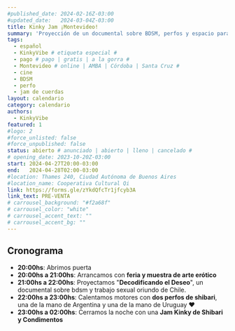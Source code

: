 ```yaml
---
#published_date: 2024-02-16Z-03:00
#updated_date:   2024-03-04Z-03:00
title: Kinky Jam ¡Montevideo!
summary: 'Proyección de un documental sobre BDSM, perfos y espacio para jammear shibari ❤'
tags:
  - español
  - KinkyVibe # etiqueta especial #
  - pago # pago | gratis | a la gorra #
  - Montevideo # online | AMBA | Córdoba | Santa Cruz #
  - cine
  - BDSM
  - perfo
  - jam de cuerdas
layout: calendario
category: calendario
authors:
  - KinkyVibe
featured: 1
#logo: 2
#force_unlisted: false
#force_unpublished: false
status: abierto # anunciado | abierto | lleno | cancelado #
# opening_date: 2023-10-20Z-03:00
start: 2024-04-27T20:00-03:00
end:   2024-04-28T02:00-03:00
#location: Thames 240, Ciudad Autónoma de Buenos Aires
#location_name: Cooperativa Cultural Qi
link: https://forms.gle/zYkdQfcTr1jfcyb3A
link_text: PRE-VENTA
# carrousel_background: "#f2a68f"
# carrousel_color: "white"
# carrousel_accent_text: ""
# carrousel_accent_bg: ""
---
```


## Cronograma
- **20:00hs**: Abrimos puerta
- **20:00hs a 21:00hs**: Arrancamos con **feria y muestra de arte erótico** 
- **21:00hs a 22:00hs**: Proyectamos "**Decodificando el Deseo**", un documental sobre bdsm y trabajo sexual oriundo de Chile.
- **22:00hs a 23:00hs**: Calentamos motores con **dos perfos de shibari**, una de la mano de Argentina y una de la mano de Uruguay ❤
- **23:00hs a 02:00hs**: Cerramos la noche con una **Jam Kinky de Shibari y Condimentos**
